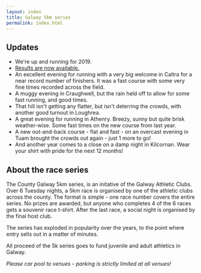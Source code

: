 ```yaml
---
layout: index
title: Galway 5km series
permalink: index.html
---
```


Updates
-------

- We're up and running for 2019.
- [Results are now available.](/2019.html)
- An excellent evening for running with a very big welcome in Caltra for a near record number of finishers. It was a fast course with some very fine times recorded across the field.
- A muggy evening in Craughwell, but the rain held off to allow for some fast running, and good times.
- That hill isn't getting any flatter, but isn't deterring the crowds, with another good turnout in Loughrea.
- A great evening for running in Athenry. Breezy, sunny but quite brisk weather-wise. Some fast times on the new course from last year.
- A new out-and-back course - flat and fast - on an overcast evening in Tuam brought the crowds out again - just 1 more to go!
- And another year comes to a close on a damp night in Kilcornan. Wear your shirt with pride for the next 12 months!

About the race series
---------------------

The County Galway 5km series, is an initative of the Galway Athletic Clubs. Over 6 Tuesday nights, a 5km race is organised by one of the athletic clubs across the county. The format is simple - one race number covers the entire series. No prizes are awarded, but anyone who completes 4 of the 6 races gets a souvenir race t-shirt. After the last race, a social night is organised by the final host club.

The series has exploded in popularity over the years, to the point where entry sells out in a matter of minutes.

All proceed of the 5k series goes to fund juvenile and adult athletics in Galway.

*Please car pool to venues - parking is strictly limited at all venues!*
